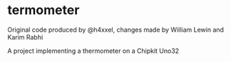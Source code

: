 # termometer
Original code produced by @h4xxel, changes made by William Lewin and Karim Rabhi

A project implementing a thermometer on a Chipkit Uno32

